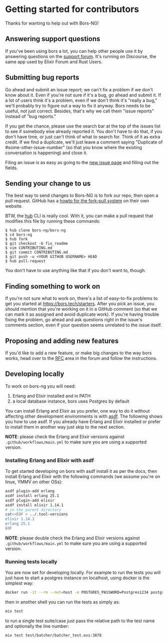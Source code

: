 Getting started for contributors
================================

Thanks for wanting to help out with Bors-NG!


Answering support questions
---------------------------

If you've been using bors a lot,
you can help other people use it by answering questions on the [support forum].
It's running on Discourse, the same app used by Elixir Forum and Rust Users.

[support forum]: https://forum.bors.tech/


Submitting bug reports
----------------------

Go ahead and submit an issue report;
we can't fix a problem if we don't know about it.
Even if you're not sure if it's a bug,
go ahead and submit it.
If a lot of users think it's a problem,
even if we don't think it's "really a bug,"
we'll probably try to figure out a way to fix it anyway.
Bors needs to be useful, not just correct.
Besides, that's why we call them "issue reports" instead of "bug reports."

If you get the chance,
please use the search bar at the top of the issues list to see if somebody else already reported it.
You don't have to do that,
if you don't have time,
or just can't think of what to search for.
Think of it as extra credit.
If we find a duplicate,
we'll just leave a comment saying "Duplicate of #some-other-issue-number"
(so that you know where the existing conversation is happening)
and close it.

Filing an issue is as easy as going to the [new issue page] and filling out the fields.

[new issue page]: https://github.com/bors-ng/bors-ng/issues/new


Sending your change to us
-------------------------

The best way to send changes to Bors-NG is to fork our repo, then open a pull request.
GitHub has a [howto for the fork-pull system] on their own website.

[howto for the fork-pull system]: https://help.github.com/articles/fork-a-repo/

BTW, the [hub] CLI is really cool.
With it,
you can make a pull request that modifies this file by running these commands:

    $ hub clone bors-ng/bors-ng
    $ cd bors-ng
    $ hub fork
    $ git checkout -b fix_readme
    $ vim CONTRIBUTING.md
    $ git commit CONTRIBUTING.md
    $ git push -u <YOUR GITHUB USERNAME> HEAD
    $ hub pull-request

You don't have to use anything like that if you don't want to,
though.

[hub]: https://hub.github.com/


Finding something to work on
----------------------------

If you're not sure what to work on,
there's a list of easy-to-fix problems to get you started at <https://bors.tech/starters>.
After you pick an issue,
you should mention that you're working on it in a GitHub comment
(so that we can mark it as assigned and avoid duplicate work).
If you're having trouble fixing the problem,
go ahead and ask questions right in the issue's comments section,
even if your question seems unrelated to the issue itself.


Proposing and adding new features
---------------------------------

If you'd like to add a new feature, or make big changes to the way bors works,
head over to the [RFC](https://forum.bors.tech/t/about-the-draft-rfcs-category/291) area in the forum and follow the instructions.

Developing locally
------------------

To work on bors-ng you will need:

1. Erlang and Elixir installed and in PATH
2. a local database instance, bors uses Postgres by default

You can install Erlang and Elixir as you prefer, one way to do it without
affecting other development environments is with [asdf](https://asdf-vm.com/#/). The following shows you how to use asdf. If you already have Erlang and Elixir installed
or prefer to install them in another way just skip to the next section.

**NOTE**: please check the Erlang and Elixir versions against `.github/workflows/main.yml` to make sure you are using a supported version.

### Installing Erlang and Elixir with asdf

To get started developing on bors with asdf install it as per the docs, then
install Erlang and Elixir with the following commands (we assume you're on linux,
YMMV on other OSs):

```sh
asdf plugin-add erlang
asdf install erlang 25.1
asdf plugin-add elixir
asdf install elixir 1.14.1
# in the parent directory
cat<<EOF > ../.tool-versions
elixir 1.14.1
erlang 25.1
EOF
```

**NOTE**: please double check the Erlang and Elixir versions against `.github/workflows/main.yml` to make sure you are using a supported version.

### Running tests locally

You are now set for developing locally. For example to run the tests you will just have to start a postgres instance on localhost, using docker is the simplest way:

```sh
docker run -it --rm --net=host -e POSTGRES_PASSWORD=Postgres1234 postgres:13
```

then in another shell you can run the tests as simply as:

```sh
mix test
```

to run a single test suite/case just pass the relative path to the test name and optionally the line number:

```sh
mix test test/batcher/batcher_test.exs:3878
```
